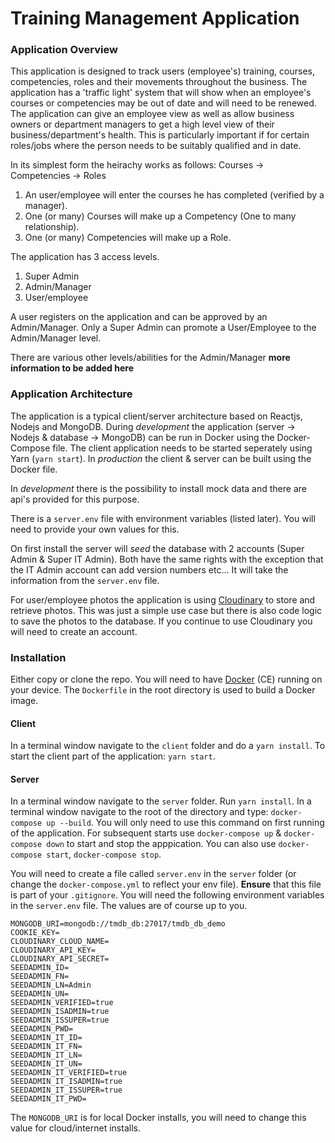 # Training Management Application

### Application Overview

This application is designed to track users (employee's) training, courses, competencies, roles and their movements throughout the business.
The application has a 'traffic light' system that will show when an employee's courses or competencies may be out of date and will need to be renewed.
The application can give an employee view as well as allow business owners or department managers to get a high level view of their business/department's health.
This is particularly important if for certain roles/jobs where the person needs to be suitably qualified and in date.

In its simplest form the heirachy works as follows:
Courses -> Competencies -> Roles

1.  An user/employee will enter the courses he has completed (verified by a manager).
2.  One (or many) Courses will make up a Competency (One to many relationship).
3.  One (or many) Competencies will make up a Role.

The application has 3 access levels.

1.  Super Admin
2.  Admin/Manager
3.  User/employee

A user registers on the application and can be approved by an Admin/Manager. Only a Super Admin can promote a User/Employee to the Admin/Manager level.

There are various other levels/abilities for the Admin/Manager **more information to be added here**

### Application Architecture

The application is a typical client/server architecture based on Reactjs, Nodejs and MongoDB.
During _development_ the application (server -> Nodejs & database -> MongoDB) can be run in Docker using the Docker-Compose file. The client application needs to be started seperately using Yarn (`yarn start`).
In _production_ the client & server can be built using the Docker file.

In _development_ there is the possibility to install mock data and there are api's provided for this purpose.

There is a `server.env` file with environment variables (listed later). You will need to provide your own values for this.

On first install the server will _seed_ the database with 2 accounts (Super Admin & Super IT Admin). Both have the same rights with the exception that the IT Admin account can add version numbers etc...
It will take the information from the `server.env` file.

For user/employee photos the application is using [Cloudinary](https://cloudinary.com) to store and retrieve photos. This was just a simple use case but there is also code logic to save the photos to the database. If you continue to use Cloudinary you will need to create an account.

### Installation

Either copy or clone the repo.
You will need to have [Docker](https://docs.docker.com/install) (CE) running on your device.
The `Dockerfile` in the root directory is used to build a Docker image.

#### Client

In a terminal window navigate to the `client` folder and do a `yarn install`. To start the client part of the application: `yarn start`.

#### Server

In a terminal window navigate to the `server` folder. Run `yarn install`.
In a terminal window navigate to the root of the directory and type: `docker-compose up --build`.
You will only need to use this command on first running of the application. For subsequent starts use `docker-compose up` & `docker-compose down` to start and stop the apppication. You can also use `docker-compose start`, `docker-compose stop`.

You will need to create a file called `server.env` in the `server` folder (or change the `docker-compose.yml` to reflect your env file). **Ensure** that this file is part of your `.gitignore`.
You will need the following environment variables in the `server.env` file. The values are of course up to you.

```
MONGODB_URI=mongodb://tmdb_db:27017/tmdb_db_demo
COOKIE_KEY=
CLOUDINARY_CLOUD_NAME=
CLOUDINARY_API_KEY=
CLOUDINARY_API_SECRET=
SEEDADMIN_ID=
SEEDADMIN_FN=
SEEDADMIN_LN=Admin
SEEDADMIN_UN=
SEEDADMIN_VERIFIED=true
SEEDADMIN_ISADMIN=true
SEEDADMIN_ISSUPER=true
SEEDADMIN_PWD=
SEEDADMIN_IT_ID=
SEEDADMIN_IT_FN=
SEEDADMIN_IT_LN=
SEEDADMIN_IT_UN=
SEEDADMIN_IT_VERIFIED=true
SEEDADMIN_IT_ISADMIN=true
SEEDADMIN_IT_ISSUPER=true
SEEDADMIN_IT_PWD=
```

The `MONGODB_URI` is for local Docker installs, you will need to change this value for cloud/internet installs.
